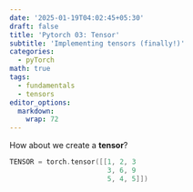 ```yaml
---
date: '2025-01-19T04:02:45+05:30'
draft: false
title: 'Pytorch 03: Tensor'
subtitle: 'Implementing tensors (finally!)'
categories:
  - pyTorch
math: true
tags:
  - fundamentals
  - tensors
editor_options: 
  markdown: 
    wrap: 72
---
```


How about we create a **tensor**?

```c
TENSOR = torch.tensor([[1, 2, 3
                        3, 6, 9
                        5, 4, 5]])
```

```c

```